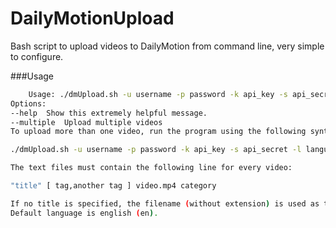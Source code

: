 DailyMotionUpload
=================

Bash script to upload videos to DailyMotion from command line, very simple to configure.

###Usage
```bash 
	Usage: ./dmUpload.sh -u username -p password -k api_key -s api_secret -c category [ -t "title" ] [ -l language ] video.mp4 [ tag,another tag ]
Options:
--help	Show this extremely helpful message.
--multiple	Upload multiple videos
To upload more than one video, run the program using the following syntax:

./dmUpload.sh -u username -p password -k api_key -s api_secret -l language --multiple list1.txt list2.txt

The text files must contain the following line for every video:

"title" [ tag,another tag ] video.mp4 category

If no title is specified, the filename (without extension) is used as title.
Default language is english (en).
